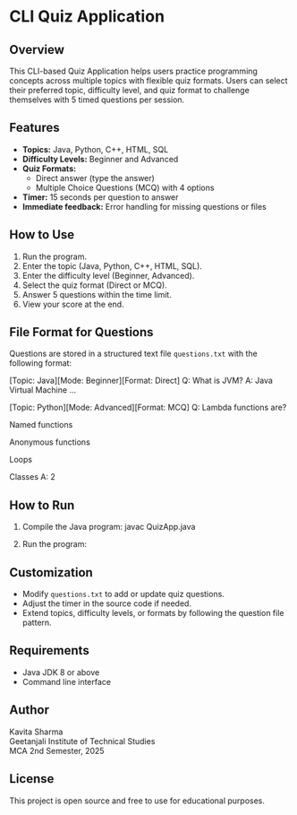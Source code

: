 # CLI Quiz Application

## Overview
This CLI-based Quiz Application helps users practice programming concepts across multiple topics with flexible quiz formats. Users can select their preferred topic, difficulty level, and quiz format to challenge themselves with 5 timed questions per session.

## Features
- **Topics:** Java, Python, C++, HTML, SQL
- **Difficulty Levels:** Beginner and Advanced
- **Quiz Formats:** 
  - Direct answer (type the answer)
  - Multiple Choice Questions (MCQ) with 4 options
- **Timer:** 15 seconds per question to answer
- **Immediate feedback:** Error handling for missing questions or files

## How to Use
1. Run the program.
2. Enter the topic (Java, Python, C++, HTML, SQL).
3. Enter the difficulty level (Beginner, Advanced).
4. Select the quiz format (Direct or MCQ).
5. Answer 5 questions within the time limit.
6. View your score at the end.

## File Format for Questions
Questions are stored in a structured text file `questions.txt` with the following format:

[Topic: Java][Mode: Beginner][Format: Direct]
Q: What is JVM?
A: Java Virtual Machine
...

[Topic: Python][Mode: Advanced][Format: MCQ]
Q: Lambda functions are?

Named functions

Anonymous functions

Loops

Classes
A: 2

## How to Run
1. Compile the Java program:
javac QuizApp.java

2. Run the program:

## Customization
- Modify `questions.txt` to add or update quiz questions.
- Adjust the timer in the source code if needed.
- Extend topics, difficulty levels, or formats by following the question file pattern.

## Requirements
- Java JDK 8 or above
- Command line interface

## Author
Kavita Sharma  
Geetanjali Institute of Technical Studies  
MCA 2nd Semester, 2025

## License
This project is open source and free to use for educational purposes.


